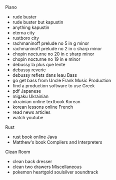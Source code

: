 
Piano
- rude buster
- rude buster but kapustin
- anything kapustin
- eterna city
- rustboro city
- rachmaninoff prelude no 5 in g minor
- rachmaninoff prelude no 2 in c sharp minor
- chopin nocturne no 20 in c sharp minor
- chopin nocturne no 19 in e minor
- debussy la plus que lente
- debussy reverie
- debussy reflets dans leau
Bass
- go get bass from Uncle Frank
Music Production
- find a production software to use
Greek
- pdf
Japanese
- migaku
Ukrainian
- ukrainian online textbook
Korean 
- korean lessons online
French
- read news articles
- watch youtube

Rust
- rust book online
Java
- Matthew's book
Compilers and Interpreters

Clean Room
- clean back dresser
- clean two drawers
Miscellaneous
- pokemon heartgold soulsilver soundtrack